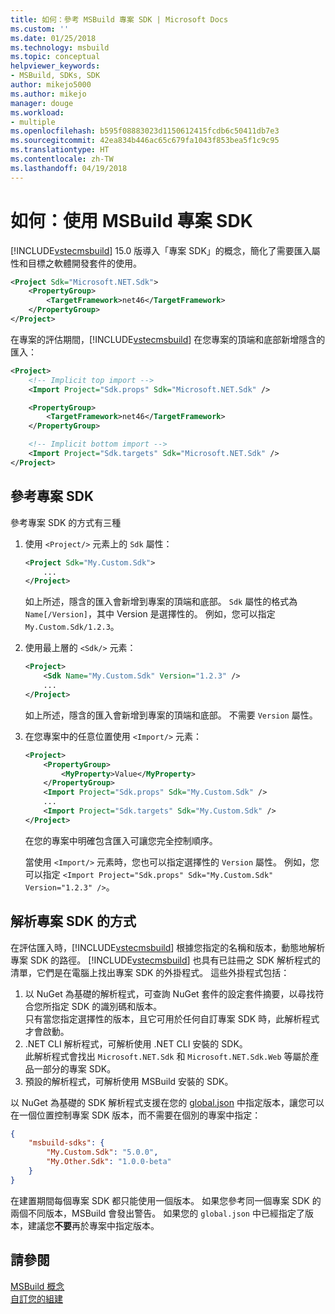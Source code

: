 ```yaml
---
title: 如何：參考 MSBuild 專案 SDK | Microsoft Docs
ms.custom: ''
ms.date: 01/25/2018
ms.technology: msbuild
ms.topic: conceptual
helpviewer_keywords:
- MSBuild, SDKs, SDK
author: mikejo5000
ms.author: mikejo
manager: douge
ms.workload:
- multiple
ms.openlocfilehash: b595f08883023d1150612415fcdb6c50411db7e3
ms.sourcegitcommit: 42ea834b446ac65c679fa1043f853bea5f1c9c95
ms.translationtype: HT
ms.contentlocale: zh-TW
ms.lasthandoff: 04/19/2018
---
```

# <a name="how-to-use-msbuild-project-sdks"></a>如何：使用 MSBuild 專案 SDK
[!INCLUDE[vstecmsbuild](../extensibility/internals/includes/vstecmsbuild_md.md)] 15.0 版導入「專案 SDK」的概念，簡化了需要匯入屬性和目標之軟體開發套件的使用。

```xml
<Project Sdk="Microsoft.NET.Sdk">
    <PropertyGroup>
        <TargetFramework>net46</TargetFramework>
    </PropertyGroup>
</Project>
```  
  
在專案的評估期間，[!INCLUDE[vstecmsbuild](../extensibility/internals/includes/vstecmsbuild_md.md)] 在您專案的頂端和底部新增隱含的匯入：

```xml
<Project>
    <!-- Implicit top import -->
    <Import Project="Sdk.props" Sdk="Microsoft.NET.Sdk" />

    <PropertyGroup>
        <TargetFramework>net46</TargetFramework>
    </PropertyGroup>

    <!-- Implicit bottom import -->
    <Import Project="Sdk.targets" Sdk="Microsoft.NET.Sdk" />
</Project>  
```  

## <a name="referencing-a-project-sdk"></a>參考專案 SDK
 參考專案 SDK 的方式有三種

1. 使用 `<Project/>` 元素上的 `Sdk` 屬性：
    ```xml
    <Project Sdk="My.Custom.Sdk">
        ...
    </Project>
    ```
    如上所述，隱含的匯入會新增到專案的頂端和底部。  `Sdk` 屬性的格式為 `Name[/Version]`，其中 Version 是選擇性的。  例如，您可以指定 `My.Custom.Sdk/1.2.3`。

2. 使用最上層的 `<Sdk/>` 元素：
    ```xml
    <Project>
        <Sdk Name="My.Custom.Sdk" Version="1.2.3" />
        ...
    </Project>
   ```
   如上所述，隱含的匯入會新增到專案的頂端和底部。  不需要 `Version` 屬性。

3. 在您專案中的任意位置使用 `<Import/>` 元素：
    ```xml
    <Project>
        <PropertyGroup>
            <MyProperty>Value</MyProperty>
        </PropertyGroup>
        <Import Project="Sdk.props" Sdk="My.Custom.Sdk" />
        ...
        <Import Project="Sdk.targets" Sdk="My.Custom.Sdk" />
    </Project>
   ```
   在您的專案中明確包含匯入可讓您完全控制順序。

   當使用 `<Import/>` 元素時，您也可以指定選擇性的 `Version` 屬性。  例如，您可以指定 `<Import Project="Sdk.props" Sdk="My.Custom.Sdk" Version="1.2.3" />`。

## <a name="how-project-sdks-are-resolved"></a>解析專案 SDK 的方式
在評估匯入時，[!INCLUDE[vstecmsbuild](../extensibility/internals/includes/vstecmsbuild_md.md)] 根據您指定的名稱和版本，動態地解析專案 SDK 的路徑。  [!INCLUDE[vstecmsbuild](../extensibility/internals/includes/vstecmsbuild_md.md)] 也具有已註冊之 SDK 解析程式的清單，它們是在電腦上找出專案 SDK 的外掛程式。  這些外掛程式包括：

1. 以 NuGet 為基礎的解析程式，可查詢 NuGet 套件的設定套件摘要，以尋找符合您所指定 SDK 的識別碼和版本。<br/>
   只有當您指定選擇性的版本，且它可用於任何自訂專案 SDK 時，此解析程式才會啟動。  
2. .NET CLI 解析程式，可解析使用 .NET CLI 安裝的 SDK。<br/>
   此解析程式會找出 `Microsoft.NET.Sdk` 和 `Microsoft.NET.Sdk.Web` 等屬於產品一部分的專案 SDK。
3. 預設的解析程式，可解析使用 MSBuild 安裝的 SDK。

以 NuGet 為基礎的 SDK 解析程式支援在您的 [global.json](https://docs.microsoft.com/en-us/dotnet/core/tools/global-json) 中指定版本，讓您可以在一個位置控制專案 SDK 版本，而不需要在個別的專案中指定：

```json
{
    "msbuild-sdks": {
        "My.Custom.Sdk": "5.0.0",
        "My.Other.Sdk": "1.0.0-beta"
    }
}
```
在建置期間每個專案 SDK 都只能使用一個版本。  如果您參考同一個專案 SDK 的兩個不同版本，MSBuild 會發出警告。  如果您的 `global.json` 中已經指定了版本，建議您**不要**再於專案中指定版本。  

## <a name="see-also"></a>請參閱  
 [MSBuild 概念](../msbuild/msbuild-concepts.md)   
 [自訂您的組建](../msbuild/customize-your-build.md)   

